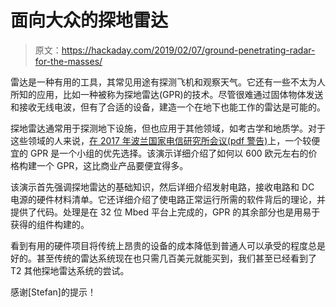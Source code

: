 # 面向大众的探地雷达

> 原文：<https://hackaday.com/2019/02/07/ground-penetrating-radar-for-the-masses/>

雷达是一种有用的工具，其常见用途有探测飞机和观察天气。它还有一些不太为人所知的应用，比如一种被称为探地雷达(GPR)的技术。尽管很难通过固体物体发送和接收无线电波，但有了合适的设备，建造一个在地下也能工作的雷达是可能的。

探地雷达通常用于探测地下设施，但也应用于其他领域，如考古学和地质学。对于这些领域的人来说，[在 2017 年波兰国家电信研究所会议(pdf 警告)](http://gpradar.eu/onewebmedia/TU1208_GPRforeducationaluse_November2017_FerraraChizhPietrelli.pdf?bcsi_scan_fd86d3dd427d821e=0&amp;bcsi_scan_filename=TU1208_GPRforeducationaluse_November2017_FerraraChizhPietrelli.pdf)上，一个较便宜的 GPR 是一个小组的优先选择。该演示详细介绍了如何以 600 欧元左右的价格构建一个 GPR，这比商业产品要便宜得多。

该演示首先强调探地雷达的基础知识，然后详细介绍发射电路，接收电路和 DC 电源的硬件材料清单。它还详细介绍了使电路正常运行所需的软件背后的理论，并提供了代码。处理是在 32 位 Mbed 平台上完成的，GPR 的其余部分也是用易于获得的组件构建的。

看到有用的硬件项目将传统上昂贵的设备的成本降低到普通人可以承受的程度总是好的。甚至传统的雷达系统现在也只需几百美元就能买到，我们甚至已经看到了 T2 其他探地雷达系统的尝试。

感谢[Stefan]的提示！
